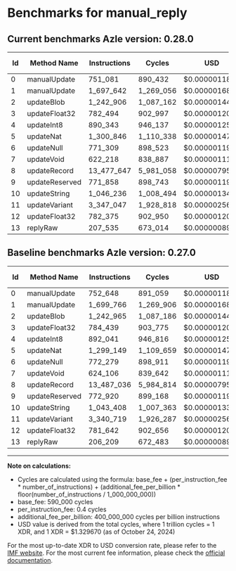 # Benchmarks for manual_reply

## Current benchmarks Azle version: 0.28.0

| Id  | Method Name    | Instructions | Cycles    | USD           | USD/Million Calls | Change                            |
| --- | -------------- | ------------ | --------- | ------------- | ----------------- | --------------------------------- |
| 0   | manualUpdate   | 751_081      | 890_432   | $0.0000011840 | $1.18             | <font color="green">-1_567</font> |
| 1   | manualUpdate   | 1_697_642    | 1_269_056 | $0.0000016874 | $1.68             | <font color="green">-2_124</font> |
| 2   | updateBlob     | 1_242_906    | 1_087_162 | $0.0000014456 | $1.44             | <font color="green">-59</font>    |
| 3   | updateFloat32  | 782_494      | 902_997   | $0.0000012007 | $1.20             | <font color="green">-1_945</font> |
| 4   | updateInt8     | 890_343      | 946_137   | $0.0000012580 | $1.25             | <font color="green">-1_698</font> |
| 5   | updateNat      | 1_300_846    | 1_110_338 | $0.0000014764 | $1.47             | <font color="red">+1_697</font>   |
| 6   | updateNull     | 771_309      | 898_523   | $0.0000011947 | $1.19             | <font color="green">-970</font>   |
| 7   | updateVoid     | 622_218      | 838_887   | $0.0000011154 | $1.11             | <font color="green">-1_888</font> |
| 8   | updateRecord   | 13_477_647   | 5_981_058 | $0.0000079528 | $7.95             | <font color="green">-9_389</font> |
| 9   | updateReserved | 771_858      | 898_743   | $0.0000011950 | $1.19             | <font color="green">-1_062</font> |
| 10  | updateString   | 1_046_236    | 1_008_494 | $0.0000013410 | $1.34             | <font color="red">+2_828</font>   |
| 11  | updateVariant  | 3_347_047    | 1_928_818 | $0.0000025647 | $2.56             | <font color="red">+6_328</font>   |
| 12  | updateFloat32  | 782_375      | 902_950   | $0.0000012006 | $1.20             | <font color="red">+733</font>     |
| 13  | replyRaw       | 207_535      | 673_014   | $0.0000008949 | $0.89             | <font color="red">+1_326</font>   |

## Baseline benchmarks Azle version: 0.27.0

| Id  | Method Name    | Instructions | Cycles    | USD           | USD/Million Calls |
| --- | -------------- | ------------ | --------- | ------------- | ----------------- |
| 0   | manualUpdate   | 752_648      | 891_059   | $0.0000011848 | $1.18             |
| 1   | manualUpdate   | 1_699_766    | 1_269_906 | $0.0000016886 | $1.68             |
| 2   | updateBlob     | 1_242_965    | 1_087_186 | $0.0000014456 | $1.44             |
| 3   | updateFloat32  | 784_439      | 903_775   | $0.0000012017 | $1.20             |
| 4   | updateInt8     | 892_041      | 946_816   | $0.0000012590 | $1.25             |
| 5   | updateNat      | 1_299_149    | 1_109_659 | $0.0000014755 | $1.47             |
| 6   | updateNull     | 772_279      | 898_911   | $0.0000011953 | $1.19             |
| 7   | updateVoid     | 624_106      | 839_642   | $0.0000011164 | $1.11             |
| 8   | updateRecord   | 13_487_036   | 5_984_814 | $0.0000079578 | $7.95             |
| 9   | updateReserved | 772_920      | 899_168   | $0.0000011956 | $1.19             |
| 10  | updateString   | 1_043_408    | 1_007_363 | $0.0000013395 | $1.33             |
| 11  | updateVariant  | 3_340_719    | 1_926_287 | $0.0000025613 | $2.56             |
| 12  | updateFloat32  | 781_642      | 902_656   | $0.0000012002 | $1.20             |
| 13  | replyRaw       | 206_209      | 672_483   | $0.0000008942 | $0.89             |

---

**Note on calculations:**

- Cycles are calculated using the formula: base_fee + (per_instruction_fee \* number_of_instructions) + (additional_fee_per_billion \* floor(number_of_instructions / 1_000_000_000))
- base_fee: 590_000 cycles
- per_instruction_fee: 0.4 cycles
- additional_fee_per_billion: 400_000_000 cycles per billion instructions
- USD value is derived from the total cycles, where 1 trillion cycles = 1 XDR, and 1 XDR = $1.329670 (as of October 24, 2024)

For the most up-to-date XDR to USD conversion rate, please refer to the [IMF website](https://www.imf.org/external/np/fin/data/rms_sdrv.aspx).
For the most current fee information, please check the [official documentation](https://internetcomputer.org/docs/current/developer-docs/gas-cost#execution).
